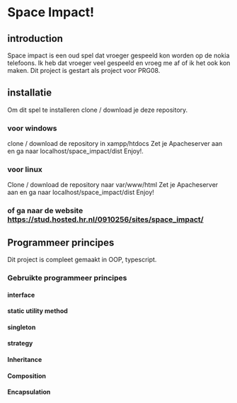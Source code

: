 # Space Impact!

## introduction
Space impact is een oud spel dat vroeger gespeeld kon worden op de nokia telefoons.
Ik heb dat vroeger veel gespeeld en vroeg me af of ik het ook kon maken.
Dit project is gestart als project voor PRG08.

## installatie
Om dit spel te installeren clone / download je deze repository.

### voor windows
clone / download de repository in xampp/htdocs
Zet je Apacheserver aan en ga naar localhost/space_impact/dist
Enjoy!.

### voor linux
Clone / download de repository naar var/www/html
Zet je Apacheserver aan en ga naar localhost/space_impact/dist
Enjoy!

### of ga naar de website https://stud.hosted.hr.nl/0910256/sites/space_impact/

## Programmeer principes
Dit project is compleet gemaakt in OOP, typescript.
### Gebruikte programmeer principes
#### interface
#### static utility method
#### singleton
#### strategy
#### Inheritance
#### Composition
#### Encapsulation